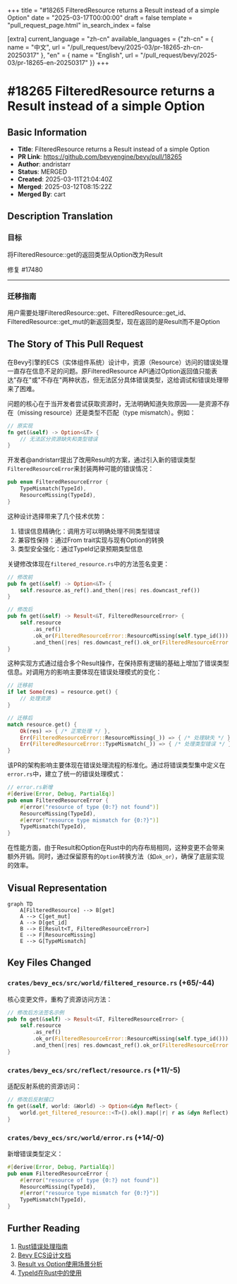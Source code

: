 +++
title = "#18265 FilteredResource returns a Result instead of a simple Option"
date = "2025-03-17T00:00:00"
draft = false
template = "pull_request_page.html"
in_search_index = false

[extra]
current_language = "zh-cn"
available_languages = {"zh-cn" = { name = "中文", url = "/pull_request/bevy/2025-03/pr-18265-zh-cn-20250317" }, "en" = { name = "English", url = "/pull_request/bevy/2025-03/pr-18265-en-20250317" }}
+++

# #18265 FilteredResource returns a Result instead of a simple Option

## Basic Information
- **Title**: FilteredResource returns a Result instead of a simple Option
- **PR Link**: https://github.com/bevyengine/bevy/pull/18265
- **Author**: andristarr
- **Status**: MERGED
- **Created**: 2025-03-11T21:04:40Z
- **Merged**: 2025-03-12T08:15:22Z
- **Merged By**: cart

## Description Translation
### 目标
将FilteredResource::get的返回类型从Option改为Result

修复 #17480 

---

### 迁移指南
用户需要处理FilteredResource::get、FilteredResource::get_id、FilteredResource::get_mut的新返回类型，现在返回的是Result而不是Option

## The Story of This Pull Request

在Bevy引擎的ECS（实体组件系统）设计中，资源（Resource）访问的错误处理一直存在信息不足的问题。原FilteredResource API通过Option返回值只能表达"存在"或"不存在"两种状态，但无法区分具体错误类型，这给调试和错误处理带来了困难。

问题的核心在于当开发者尝试获取资源时，无法明确知道失败原因——是资源不存在（missing resource）还是类型不匹配（type mismatch）。例如：

```rust
// 原实现
fn get(&self) -> Option<&T> {
    // 无法区分资源缺失和类型错误
}
```

开发者@andristarr提出了改用Result的方案，通过引入新的错误类型`FilteredResourceError`来封装两种可能的错误情况：

```rust
pub enum FilteredResourceError {
    TypeMismatch(TypeId),
    ResourceMissing(TypeId),
}
```

这种设计选择带来了几个技术优势：
1. 错误信息精确化：调用方可以明确处理不同类型错误
2. 兼容性保持：通过From trait实现与现有Option的转换
3. 类型安全强化：通过TypeId记录预期类型信息

关键修改体现在`filtered_resource.rs`中的方法签名变更：

```rust
// 修改前
pub fn get(&self) -> Option<&T> {
    self.resource.as_ref().and_then(|res| res.downcast_ref())
}

// 修改后
pub fn get(&self) -> Result<&T, FilteredResourceError> {
    self.resource
        .as_ref()
        .ok_or(FilteredResourceError::ResourceMissing(self.type_id()))
        .and_then(|res| res.downcast_ref().ok_or(FilteredResourceError::TypeMismatch(self.type_id())))
}
```

这种实现方式通过组合多个Result操作，在保持原有逻辑的基础上增加了错误类型信息。对调用方的影响主要体现在错误处理模式的变化：

```rust
// 迁移前
if let Some(res) = resource.get() {
    // 处理资源
}

// 迁移后
match resource.get() {
    Ok(res) => { /* 正常处理 */ },
    Err(FilteredResourceError::ResourceMissing(_)) => { /* 处理缺失 */ },
    Err(FilteredResourceError::TypeMismatch(_)) => { /* 处理类型错误 */ }
}
```

该PR的架构影响主要体现在错误处理流程的标准化。通过将错误类型集中定义在`error.rs`中，建立了统一的错误处理模式：

```rust
// error.rs新增
#[derive(Error, Debug, PartialEq)]
pub enum FilteredResourceError {
    #[error("resource of type {0:?} not found")]
    ResourceMissing(TypeId),
    #[error("resource type mismatch for {0:?}")]
    TypeMismatch(TypeId),
}
```

在性能方面，由于Result和Option在Rust中的内存布局相同，这种变更不会带来额外开销。同时，通过保留原有的`Option`转换方法（如`ok_or`），确保了底层实现的效率。

## Visual Representation

```mermaid
graph TD
    A[FilteredResource] --> B[get]
    A --> C[get_mut]
    A --> D[get_id]
    B --> E[Result<T, FilteredResourceError>]
    E --> F[ResourceMissing]
    E --> G[TypeMismatch]
```

## Key Files Changed

### `crates/bevy_ecs/src/world/filtered_resource.rs` (+65/-44)
核心变更文件，重构了资源访问方法：
```rust
// 修改后方法签名示例
pub fn get(&self) -> Result<&T, FilteredResourceError> {
    self.resource
        .as_ref()
        .ok_or(FilteredResourceError::ResourceMissing(self.type_id()))
        .and_then(|res| res.downcast_ref().ok_or(FilteredResourceError::TypeMismatch(self.type_id())))
}
```

### `crates/bevy_ecs/src/reflect/resource.rs` (+11/-5)
适配反射系统的资源访问：
```rust
// 修改后反射接口
fn get(&self, world: &World) -> Option<&dyn Reflect> {
    world.get_filtered_resource::<T>().ok().map(|r| r as &dyn Reflect)
}
```

### `crates/bevy_ecs/src/world/error.rs` (+14/-0)
新增错误类型定义：
```rust
#[derive(Error, Debug, PartialEq)]
pub enum FilteredResourceError {
    #[error("resource of type {0:?} not found")]
    ResourceMissing(TypeId),
    #[error("resource type mismatch for {0:?}")]
    TypeMismatch(TypeId),
}
```

## Further Reading
1. [Rust错误处理指南](https://doc.rust-lang.org/book/ch09-00-error-handling.html)
2. [Bevy ECS设计文档](https://bevyengine.org/learn/book/design/ecs/)
3. [Result vs Option使用场景分析](https://stevedonovan.github.io/rust-gentle-intro/6-error-handling.html)
4. [TypeId在Rust中的使用](https://doc.rust-lang.org/std/any/struct.TypeId.html)